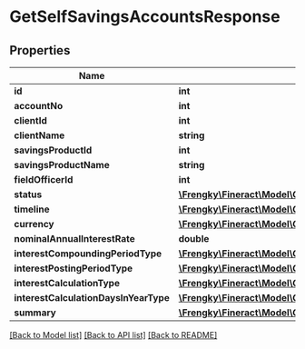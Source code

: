 # GetSelfSavingsAccountsResponse

## Properties
Name | Type | Description | Notes
------------ | ------------- | ------------- | -------------
**id** | **int** |  | [optional] 
**accountNo** | **int** |  | [optional] 
**clientId** | **int** |  | [optional] 
**clientName** | **string** |  | [optional] 
**savingsProductId** | **int** |  | [optional] 
**savingsProductName** | **string** |  | [optional] 
**fieldOfficerId** | **int** |  | [optional] 
**status** | [**\Frengky\Fineract\Model\GetSelfSavingsStatus**](GetSelfSavingsStatus.md) |  | [optional] 
**timeline** | [**\Frengky\Fineract\Model\GetSelfSavingsTimeline**](GetSelfSavingsTimeline.md) |  | [optional] 
**currency** | [**\Frengky\Fineract\Model\GetSelfSavingsCurrency**](GetSelfSavingsCurrency.md) |  | [optional] 
**nominalAnnualInterestRate** | **double** |  | [optional] 
**interestCompoundingPeriodType** | [**\Frengky\Fineract\Model\GetSelfSavingsInterestCompoundingPeriodType**](GetSelfSavingsInterestCompoundingPeriodType.md) |  | [optional] 
**interestPostingPeriodType** | [**\Frengky\Fineract\Model\GetSelfSavingsInterestPostingPeriodType**](GetSelfSavingsInterestPostingPeriodType.md) |  | [optional] 
**interestCalculationType** | [**\Frengky\Fineract\Model\GetSelfSavingsInterestCalculationType**](GetSelfSavingsInterestCalculationType.md) |  | [optional] 
**interestCalculationDaysInYearType** | [**\Frengky\Fineract\Model\GetSelfSavingsInterestCalculationDaysInYearType**](GetSelfSavingsInterestCalculationDaysInYearType.md) |  | [optional] 
**summary** | [**\Frengky\Fineract\Model\GetSelfSavingsSummary**](GetSelfSavingsSummary.md) |  | [optional] 

[[Back to Model list]](../../README.md#documentation-for-models) [[Back to API list]](../../README.md#documentation-for-api-endpoints) [[Back to README]](../../README.md)


